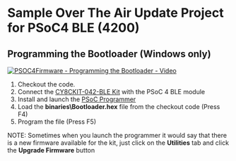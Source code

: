 # Sample Over The Air Update Project for PSoC4 BLE (4200)


## Programming the Bootloader (Windows only)

[![PSOC4Firmware - Programming the Bootloader - Video](https://img.youtube.com/vi/3BdwIGJ10rA/0.jpg)](https://www.youtube.com/watch?v=3BdwIGJ10rA) 

1. Checkout the code.
1. Connect the [CY8CKIT-042-BLE Kit](http://www.cypress.com/documentation/development-kitsboards/cy8ckit-042-ble-bluetooth-low-energy-ble-pioneer-kit) with the PSoC 4 BLE module 
1. Install and launch the [PSoC Programmer](http://www.cypress.com/products/psoc-programmer)
1. Load the **binaries\Bootloader.hex** file from the checkout code (Press F4)
1. Program the file (Press F5) 

NOTE: Sometimes when you launch the programmer it would say that there is a new firmware available for the kit, just click on the **Utilities** tab and click the **Upgrade Firmware** button
